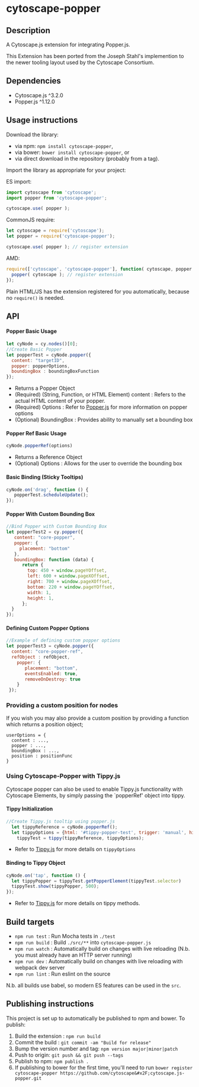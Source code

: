 cytoscape-popper
================================================================================


## Description

A Cytoscape.js extension for integrating Popper.js.

This Extension has been ported from the Joseph Stahl's implemention to the newer tooling layout used by the Cytoscape Consortium.


## Dependencies

 * Cytoscape.js ^3.2.0
 * Popper.js ^1.12.0


## Usage instructions

Download the library:
 * via npm: `npm install cytoscape-popper`,
 * via bower: `bower install cytoscape-popper`, or
 * via direct download in the repository (probably from a tag).

Import the library as appropriate for your project:

ES import:

```js
import cytoscape from 'cytoscape';
import popper from 'cytoscape-popper';

cytoscape.use( popper );
```

CommonJS require:

```js
let cytoscape = require('cytoscape');
let popper = require('cytoscape-popper');

cytoscape.use( popper ); // register extension
```

AMD:

```js
require(['cytoscape', 'cytoscape-popper'], function( cytoscape, popper ){
  popper( cytoscape ); // register extension
});
```

Plain HTML/JS has the extension registered for you automatically, because no `require()` is needed.


## API

#### Popper Basic Usage 
``` js
let cyNode = cy.nodes()[0];
//Create Basic Popper
let popperTest = cyNode.popper({
  content: "targetID",
  popper: popperOptions,
  boundingBox : boundingBoxFunction
});
```
* Returns a Popper Object  
* (Required) (String, Function, or HTML Element) content : Refers to the actual HTML content of your popper. 
* (Required) Options : Refer to [Popper.js](http://popper.js.org) for more information on popper options
* (Optional) BoundingBox : Provides ability to manually set a bounding box

#### Popper Ref Basic Usage
``` js 
cyNode.popperRef(options)
```

* Returns a Reference Object
* (Optional) Options : Allows for the user to override the bounding box 

#### Basic Binding (Sticky Tooltips)
```js
cyNode.on('drag', function () {
   popperTest.scheduleUpdate();
});
```

#### Popper With Custom Bounding Box
```js
//Bind Popper with Custom Bounding Box
let popperTest2 = cy.popper({
   content: "core-popper",
   popper: {
     placement: "bottom"
   },
   boundingBox: function (data) {
      return {
        top: 450 + window.pageYOffset,
        left: 600 + window.pageXOffset,
        right: 700 + window.pageXOffset,
        bottom: 220 + window.pageYOffset,
        width: 1,
        height: 1,
      };
  }
});
```

#### Defining Custom Popper Options
```js
//Example of defining custom popper options
let popperTest3 = cyNode.popper({
  content: "core-popper-ref",
  refObject : refObject,
    popper: {
       placement: "bottom",
       eventsEnabled: true,
       removeOnDestroy: true
    }
 });
```

### Providing a custom position for nodes
If you wish you may also provide a custom position by providing a function which returns a position object;

```
userOptions = {
  content : ...,
  popper : ...,
  boundingBox : ...,
  position : positionFunc
}
```

### Using Cytoscape-Popper with Tippy.js
Cytoscape popper can also be used to enable Tippy.js functionality with Cytoscape Elements, by simply passing the `popperRef' object into tippy. 

#### Tippy Initialization
```js
//Create Tippy.js tooltip using popper.js
  let tippyReference = cyNode.popperRef();
  let tippyOptions = {html: '#tippy-popper-test', trigger: 'manual', hideOnClick: false, arrow: false };
	tippyTest = tippy(tippyReference, tippyOptions); 
```

* Refer to [Tippy.js](https://atomiks.github.io/tippyjs/) for more details on `tippyOptions`

#### Binding to Tippy Object
```js
cyNode.on('tap', function () { 
  let tippyPopper = tippyTest.getPopperElement(tippyTest.selector) 
  tippyTest.show(tippyPopper, 500);
});
```
* Refer to [Tippy.js](https://atomiks.github.io/tippyjs/) for more details on tippy methods. 



## Build targets

* `npm run test` : Run Mocha tests in `./test`
* `npm run build` : Build `./src/**` into `cytoscape-popper.js`
* `npm run watch` : Automatically build on changes with live reloading (N.b. you must already have an HTTP server running)
* `npm run dev` : Automatically build on changes with live reloading with webpack dev server
* `npm run lint` : Run eslint on the source

N.b. all builds use babel, so modern ES features can be used in the `src`.


## Publishing instructions

This project is set up to automatically be published to npm and bower.  To publish:

1. Build the extension : `npm run build`
1. Commit the build : `git commit -am "Build for release"`
1. Bump the version number and tag: `npm version major|minor|patch`
1. Push to origin: `git push && git push --tags`
1. Publish to npm: `npm publish .`
1. If publishing to bower for the first time, you'll need to run `bower register cytoscape-popper https://github.com/cytoscape&#x2F;cytoscape.js-popper.git`
